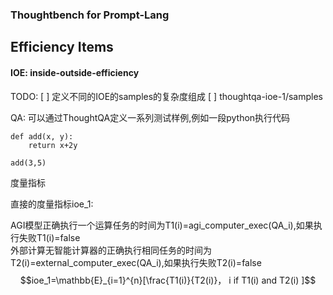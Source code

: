 ### Thoughtbench for Prompt-Lang


## Efficiency Items

#### IOE: inside-outside-efficiency

TODO: 
[ ] 定义不同的IOE的samples的复杂度组成 
[ ] thoughtqa-ioe-1/samples

QA: 
可以通过ThoughtQA定义一系列测试样例,例如一段python执行代码


```
def add(x, y):
    return x+2y

add(3,5)
```

度量指标
 
直接的度量指标ioe_1:

AGI模型正确执行一个运算任务的时间为T1(i)=agi_computer_exec(QA_i),如果执行失败T1(i)=false  
外部计算无智能计算器的正确执行相同任务的时间为T2(i)=external_computer_exec(QA_i),如果执行失败T2(i)=false  
$$ioe_1=\mathbb{E}_{i=1}^{n}[\frac{T1(i)}{T2(i)}， i if T1(i) and T2(i) ]$$  
